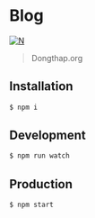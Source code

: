 # Blog

[![N](https://img.shields.io/badge/%F0%9F%91%8D%F0%9F%8F%BE-NetOperatorWibby/Blog-51dcfb.svg?style=flat-square)](https://git.inc.sh/NetOperatorWibby/Blog)

> Dongthap.org



## Installation
```bash
$ npm i
```

## Development

```bash
$ npm run watch
```

## Production

```bash
$ npm start
```
